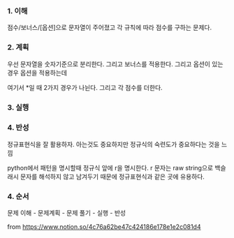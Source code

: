 ### 1. 이해

점수/보너스/[옵션]으로 문자열이 주어졌고 각 규칙에 따라 점수를 구하는 문제다.

### 2. 계획

우선 문자열을 숫자기준으로 분리한다. 그리고 보너스를 적용한다. 그리고 옵션이 있는 경우 옵션을 적용하는데 

여기서 *일 때 2가지 경우가 나뉜다. 그리고 각 점수를 더한다.


### 3. 실행



### 4. 반성

정규표현식을 잘 활용하자. 아는것도 중요하지만 정규식의 숙련도가 중요하다는 것을 느낌


python에서 패턴을 명시할때 정규식 앞에 r을 명시한다. r 문자는 raw string으로 백슬래시 문자를 해석하지 않고 남겨두기 때문에 정규표현식과 같은 곳에 유용하다. 


### 4. 순서

문제 이해 - 문제계획 - 문제 풀기 - 실행 - 반성


from https://www.notion.so/4c76a62be47c424186e178e1e2c081d4
